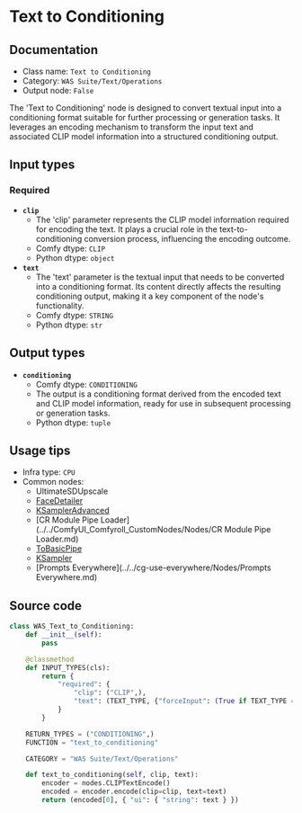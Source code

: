 # Text to Conditioning
## Documentation
- Class name: `Text to Conditioning`
- Category: `WAS Suite/Text/Operations`
- Output node: `False`

The 'Text to Conditioning' node is designed to convert textual input into a conditioning format suitable for further processing or generation tasks. It leverages an encoding mechanism to transform the input text and associated CLIP model information into a structured conditioning output.
## Input types
### Required
- **`clip`**
    - The 'clip' parameter represents the CLIP model information required for encoding the text. It plays a crucial role in the text-to-conditioning conversion process, influencing the encoding outcome.
    - Comfy dtype: `CLIP`
    - Python dtype: `object`
- **`text`**
    - The 'text' parameter is the textual input that needs to be converted into a conditioning format. Its content directly affects the resulting conditioning output, making it a key component of the node's functionality.
    - Comfy dtype: `STRING`
    - Python dtype: `str`
## Output types
- **`conditioning`**
    - Comfy dtype: `CONDITIONING`
    - The output is a conditioning format derived from the encoded text and CLIP model information, ready for use in subsequent processing or generation tasks.
    - Python dtype: `tuple`
## Usage tips
- Infra type: `CPU`
- Common nodes:
    - UltimateSDUpscale
    - [FaceDetailer](../../ComfyUI-Impact-Pack/Nodes/FaceDetailer.md)
    - [KSamplerAdvanced](../../Comfy/Nodes/KSamplerAdvanced.md)
    - [CR Module Pipe Loader](../../ComfyUI_Comfyroll_CustomNodes/Nodes/CR Module Pipe Loader.md)
    - [ToBasicPipe](../../ComfyUI-Impact-Pack/Nodes/ToBasicPipe.md)
    - [KSampler](../../Comfy/Nodes/KSampler.md)
    - [Prompts Everywhere](../../cg-use-everywhere/Nodes/Prompts Everywhere.md)



## Source code
```python
class WAS_Text_to_Conditioning:
    def __init__(self):
        pass

    @classmethod
    def INPUT_TYPES(cls):
        return {
            "required": {
                "clip": ("CLIP",),
                "text": (TEXT_TYPE, {"forceInput": (True if TEXT_TYPE == 'STRING' else False)}),
            }
        }

    RETURN_TYPES = ("CONDITIONING",)
    FUNCTION = "text_to_conditioning"

    CATEGORY = "WAS Suite/Text/Operations"

    def text_to_conditioning(self, clip, text):
        encoder = nodes.CLIPTextEncode()
        encoded = encoder.encode(clip=clip, text=text)
        return (encoded[0], { "ui": { "string": text } })

```
